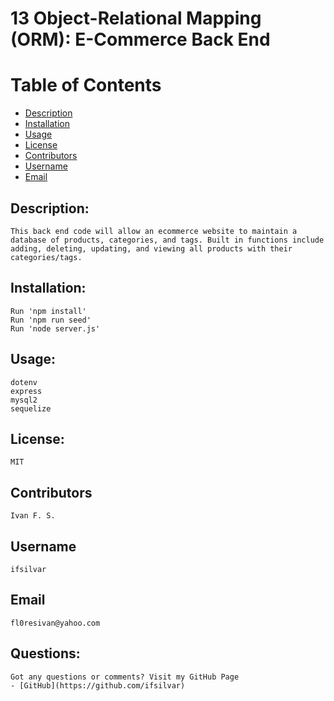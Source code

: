 # 13 Object-Relational Mapping (ORM): E-Commerce Back End

  # Table of Contents
  - [Description](#description)
  - [Installation](#installation)
  - [Usage](#usage)
  - [License](#license)
  - [Contributors](#contributors)
  - [Username](#username)
  - [Email](#email)

  ## Description:
    This back end code will allow an ecommerce website to maintain a database of products, categories, and tags. Built in functions include adding, deleting, updating, and viewing all products with their categories/tags.

  ## Installation:
    Run 'npm install' 
    Run 'npm run seed'
    Run 'node server.js'

  ## Usage:
    dotenv
    express
    mysql2
    sequelize

  ## License:
    MIT

  ## Contributors
    Ivan F. S.

  ## Username
    ifsilvar

  ## Email
    fl0resivan@yahoo.com

  ## Questions:
    Got any questions or comments? Visit my GitHub Page
    - [GitHub](https://github.com/ifsilvar)
